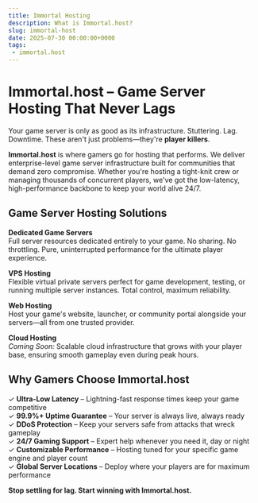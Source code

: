 ```yaml
---
title: Immortal Hosting
description: What is Immortal.host?
slug: immortal-host
date: 2025-07-30 00:00:00+0000
tags:
 - immortal.host
---
```


# Immortal.host – Game Server Hosting That Never Lags

Your game server is only as good as its infrastructure. Stuttering. Lag. Downtime. These aren't just problems—they're **player killers**.

**Immortal.host** is where gamers go for hosting that performs. We deliver enterprise-level game server infrastructure built for communities that demand zero compromise. Whether you're hosting a tight-knit crew or managing thousands of concurrent players, we've got the low-latency, high-performance backbone to keep your world alive 24/7.

## Game Server Hosting Solutions

**Dedicated Game Servers**  
Full server resources dedicated entirely to your game. No sharing. No throttling. Pure, uninterrupted performance for the ultimate player experience.

**VPS Hosting**  
Flexible virtual private servers perfect for game development, testing, or running multiple server instances. Total control, maximum reliability.

**Web Hosting**  
Host your game's website, launcher, or community portal alongside your servers—all from one trusted provider.

**Cloud Hosting**  
*Coming Soon:* Scalable cloud infrastructure that grows with your player base, ensuring smooth gameplay even during peak hours.

## Why Gamers Choose Immortal.host

✓ **Ultra-Low Latency** – Lightning-fast response times keep your game competitive  
✓ **99.9%+ Uptime Guarantee** – Your server is always live, always ready  
✓ **DDoS Protection** – Keep your servers safe from attacks that wreck gameplay  
✓ **24/7 Gaming Support** – Expert help whenever you need it, day or night  
✓ **Customizable Performance** – Hosting tuned for your specific game engine and player count  
✓ **Global Server Locations** – Deploy where your players are for maximum performance  

**Stop settling for lag. Start winning with Immortal.host.**
